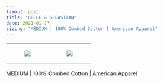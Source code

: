 ```yaml
---
layout: post
title: "BELLE & SEBASTIAN"
date: 2021-01-27
sizing: "MEDIUM | 100% Combed Cotton | American Apparel"
---
```




<table style="width:100%;"><tr><td style="vertical-align:top;">
      <figure class="tmblr-full" data-orig-height="2048" data-orig-width="1365" data-orig-src="https://concertshirts.netlify.app/shirts/0052/0052-01.jpg"><img src="https://64.media.tumblr.com/d5c339cc230614e8210fa5804c715b35/c1aabfae7555bd83-b0/s540x810/a1b8181731677465642d7aef8d912adee1337430.jpg" data-orig-height="2048" data-orig-width="1365" data-orig-src="https://concertshirts.netlify.app/shirts/0052/0052-01.jpg"/></figure></td>
    <td style="vertical-align:top;">
      <figure class="tmblr-full" data-orig-height="2048" data-orig-width="1365" data-orig-src="https://concertshirts.netlify.app/shirts/0052/0052-02.jpg"><img src="https://64.media.tumblr.com/2d00fabb904491b0c6d489e0209b8ab8/c1aabfae7555bd83-f2/s540x810/c16ab7b1885dabde0b7a4327b26f096c1db71b98.jpg" data-orig-height="2048" data-orig-width="1365" data-orig-src="https://concertshirts.netlify.app/shirts/0052/0052-02.jpg"/></figure></td>
  </tr></table><p>
  MEDIUM | 100% Combed Cotton | American Apparel
</p>

